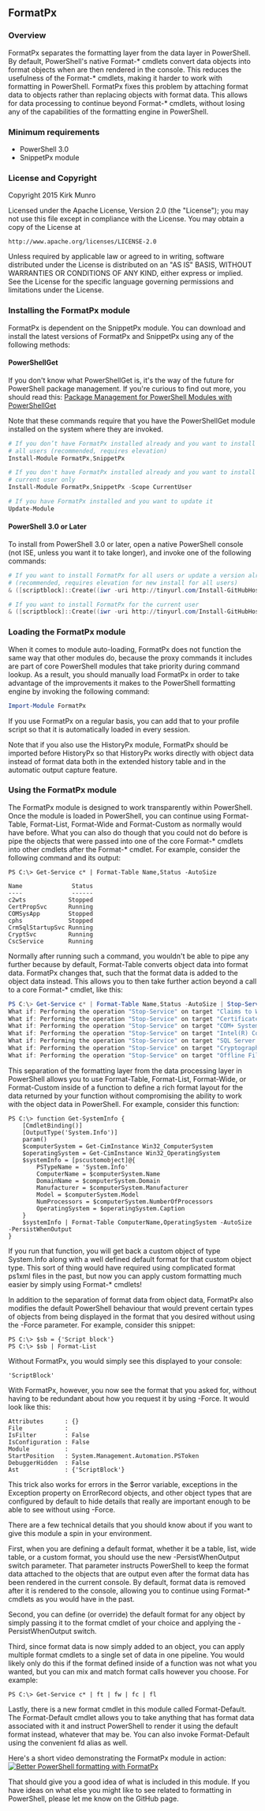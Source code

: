 ﻿## FormatPx

### Overview

FormatPx separates the formatting layer from the data layer in PowerShell. By
default, PowerShell's native Format-* cmdlets convert data objects into format
objects when are then rendered in the console. This reduces the usefulness of
the Format-* cmdlets, making it harder to work with formatting in PowerShell.
FormatPx fixes this problem by attaching format data to objects rather than
replacing objects with format data. This allows for data processing to
continue beyond Format-* cmdlets, without losing any of the capabilities of
the formatting engine in PowerShell.

### Minimum requirements

- PowerShell 3.0
- SnippetPx module

### License and Copyright

Copyright 2015 Kirk Munro

Licensed under the Apache License, Version 2.0 (the "License");
you may not use this file except in compliance with the License.
You may obtain a copy of the License at

    http://www.apache.org/licenses/LICENSE-2.0

Unless required by applicable law or agreed to in writing, software
distributed under the License is distributed on an "AS IS" BASIS,
WITHOUT WARRANTIES OR CONDITIONS OF ANY KIND, either express or implied.
See the License for the specific language governing permissions and
limitations under the License.

### Installing the FormatPx module

FormatPx is dependent on the SnippetPx module. You can download and install the
latest versions of FormatPx and SnippetPx using any of the following methods:

#### PowerShellGet

If you don't know what PowerShellGet is, it's the way of the future for PowerShell
package management. If you're curious to find out more, you should read this:
<a href="http://blogs.msdn.com/b/mvpawardprogram/archive/2014/10/06/package-management-for-powershell-modules-with-powershellget.aspx" target="_blank">Package Management for PowerShell Modules with PowerShellGet</a>

Note that these commands require that you have the PowerShellGet module installed
on the system where they are invoked.

```powershell
# If you don’t have FormatPx installed already and you want to install it for all
# all users (recommended, requires elevation)
Install-Module FormatPx,SnippetPx

# If you don't have FormatPx installed already and you want to install it for the
# current user only
Install-Module FormatPx,SnippetPx -Scope CurrentUser

# If you have FormatPx installed and you want to update it
Update-Module
```

#### PowerShell 3.0 or Later

To install from PowerShell 3.0 or later, open a native PowerShell console (not ISE,
unless you want it to take longer), and invoke one of the following commands:

```powershell
# If you want to install FormatPx for all users or update a version already installed
# (recommended, requires elevation for new install for all users)
& ([scriptblock]::Create((iwr -uri http://tinyurl.com/Install-GitHubHostedModule).Content)) -ModuleName FormatPx,SnippetPx

# If you want to install FormatPx for the current user
& ([scriptblock]::Create((iwr -uri http://tinyurl.com/Install-GitHubHostedModule).Content)) -ModuleName FormatPx,SnippetPx -Scope CurrentUser
```

### Loading the FormatPx module

When it comes to module auto-loading, FormatPx does not function the same way
that other modules do, because the proxy commands it includes are part of core
PowerShell modules that take priority during command lookup. As a result, you
should manually load FormatPx in order to take advantage of the improvements
it makes to the PowerShell formatting engine by invoking the following command:

```powershell
Import-Module FormatPx
```

If you use FormatPx on a regular basis, you can add that to your profile
script so that it is automatically loaded in every session.

Note that if you also use the HistoryPx module, FormatPx should be imported
before HistoryPx so that HistoryPx works directly with object data instead
of format data both in the extended history table and in the automatic
output capture feature.

### Using the FormatPx module

The FormatPx module is designed to work transparently within PowerShell. Once
the module is loaded in PowerShell, you can continue using Format-Table,
Format-List, Format-Wide and Format-Custom as normally would have before. What
you can also do though that you could not do before is pipe the objects that
were passed into one of the core Format-* cmdlets into other cmdlets after the
Format-* cmdlet. For example, consider the following command and its output:

```
PS C:\> Get-Service c* | Format-Table Name,Status -AutoSize

Name              Status
----              ------
c2wts            Stopped
CertPropSvc      Running
COMSysApp        Stopped
cphs             Stopped
CrmSqlStartupSvc Running
CryptSvc         Running
CscService       Running
```

Normally after running such a command, you wouldn't be able to pipe any further
because by default, Format-Table converts object data into format data. FormatPx
changes that, such that the format data is added to the object data instead. This
allows you to then take further action beyond a call to a core Format-* cmdlet,
like this:

```powershell
PS C:\> Get-Service c* | Format-Table Name,Status -AutoSize | Stop-Service -WhatIf
What if: Performing the operation "Stop-Service" on target "Claims to Windows Token Service (c2wts)".
What if: Performing the operation "Stop-Service" on target "Certificate Propagation (CertPropSvc)".
What if: Performing the operation "Stop-Service" on target "COM+ System Application (COMSysApp)".
What if: Performing the operation "Stop-Service" on target "Intel(R) Content Protection HECI Service (cphs)".
What if: Performing the operation "Stop-Service" on target "SQL Server (CRM) On-Demand Shutdown (CrmSqlStartupSvc)".
What if: Performing the operation "Stop-Service" on target "Cryptographic Services (CryptSvc)".
What if: Performing the operation "Stop-Service" on target "Offline Files (CscService)".
```

This separation of the formatting layer from the data processing layer in
PowerShell allows you to use Format-Table, Format-List, Format-Wide, or
Format-Custom inside of a function to define a rich format layout for the data
returned by your function without compromising the ability to work with the
object data in PowerShell. For example, consider this function:

```
PS C:\> function Get-SystemInfo {
    [CmdletBinding()]
    [OutputType('System.Info')]
    param()
    $computerSystem = Get-CimInstance Win32_ComputerSystem
    $operatingSystem = Get-CimInstance Win32_OperatingSystem
    $systemInfo = [pscustomobject]@{
        PSTypeName = 'System.Info'
        ComputerName = $computerSystem.Name
        DomainName = $computerSystem.Domain
        Manufacturer = $computerSystem.Manufacturer
        Model = $computerSystem.Model
        NumProcessors = $computerSystem.NumberOfProcessors
        OperatingSystem = $operatingSystem.Caption 
    }
    $systemInfo | Format-Table ComputerName,OperatingSystem -AutoSize -PersistWhenOutput
}
```

If you run that function, you will get back a custom object of type System.Info
along with a well defined default format for that custom object type. This sort
of thing would have required using complicated format ps1xml files in the past,
but now you can apply custom formatting much easier by simply using Format-*
cmdlets!

In addition to the separation of format data from object data, FormatPx also
modifies the default PowerShell behaviour that would prevent certain types of
objects from being displayed in the format that you desired without using the
-Force parameter. For example, consider this snippet:

```
PS C:\> $sb = {'Script block'}
PS C:\> $sb | Format-List
```

Without FormatPx, you would simply see this displayed to your console:

```
'ScriptBlock'
```

With FormatPx, however, you now see the format that you asked for, without having
to be redundant about how you request it by using -Force. It would look like this:

```
Attributes      : {}
File            :
IsFilter        : False
IsConfiguration : False
Module          :
StartPosition   : System.Management.Automation.PSToken
DebuggerHidden  : False
Ast             : {'ScriptBlock'}
```

This trick also works for errors in the $error variable, exceptions in the Exception
property on ErrorRecord objects, and other object types that are configured by
default to hide details that really are important enough to be able to see without
using -Force.

There are a few technical details that you should know about if you want to give
this module a spin in your environment.

First, when you are defining a default format, whether it be a table, list, wide
table, or a custom format, you should use the new -PersistWhenOutput switch
parameter. That parameter instructs PowerShell to keep the format data attached
to the objects that are output even after the format data has been rendered in
the current console. By default, format data is removed after it is rendered to
the console, allowing you to continue using Format-* cmdlets as you would have
in the past.

Second, you can define (or override) the default format for any object by simply
passing it to the format cmdlet of your choice and applying the -PersistWhenOutput
switch.

Third, since format data is now simply added to an object, you can apply multiple
format cmdlets to a single set of data in one pipeline. You would likely only do
this if the format defined inside of a function was not what you wanted, but you
can mix and match format calls however you choose. For example:

```
PS C:\> Get-Service c* | ft | fw | fc | fl
```

Lastly, there is a new format cmdlet in this module called Format-Default. The
Format-Default cmdlet allows you to take anything that has format data associated
with it and instruct PowerShell to render it using the default format instead,
whatever that may be. You can also invoke Format-Default using the convenient fd
alias as well.

Here's a short video demonstrating the FormatPx module in action:
[![Better PowerShell formatting with FormatPx](http://img.youtube.com/vi/OpXNeg_2cfM/0.jpg)](http://www.youtube.com/watch?v=OpXNeg_2cfM)

That should give you a good idea of what is included in this module. If you have
ideas on what else you might like to see related to formatting in PowerShell, please
let me know on the GitHub page.